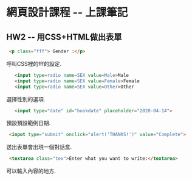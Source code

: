 # 網頁設計課程 -- 上課筆記
## HW2 -- 用CSS+HTML做出表單

```html
 <p class="fff"> Gender :</p>
```
呼叫CSS裡的fff的設定.
```html
   <input type=radio name=SEX value=Male>Male
   <input type=radio name=SEX value=Female>Female
   <input type=radio name=SEX value=Other>Other
```
選擇性別的選項.
```html
   <input type="date" id="bookdate" placeholder="2020-04-14">
```
預設預設範例日期.
```html
 <input type="submit" onclick="alert('THANKS!')" value="Complete">
```
送出表單會出現一個對話盒.
```html
 <textarea class="tex">Enter what you want to write:</textarea>
```
可以輸入內容的地方.